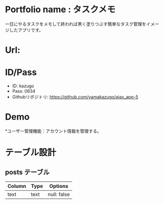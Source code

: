 # Portfolio name : タスクメモ

一日にやるタスクをメモして終われば黒く塗りつぶす簡単なタスク管理をイメージしたアプリです。

# Url: 

# ID/Pass

* ID: kazugo
* Pass: 0634
* Githubリポジトリ: https://github.com/yamakazugo/ajax_app-5


# Demo

*ユーザー管理機能：アカウント情報を管理する。


# テーブル設計

## posts テーブル

| Column   | Type   | Options     |
| -------- | ------ | ----------- |
| text     | text   | null: false |



